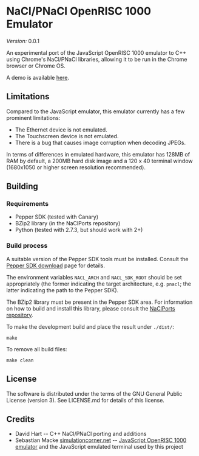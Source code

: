 # NaCl/PNaCl OpenRISC 1000 Emulator

*Version:* 0.0.1

An experimental port of the JavaScript OpenRISC 1000 emulator to C++ using
Chrome's NaCl/PNaCl libraries, allowing it to be run in the Chrome browser or
Chrome OS.

A demo is available [here](http://davey3000.github.io/nacl-openrisc-1000).

## Limitations

Compared to the JavaScript emulator, this emulator currently has a few prominent
limitations:

* The Ethernet device is not emulated.
* The Touchscreen device is not emulated.
* There is a bug that causes image corruption when decoding JPEGs.

In terms of differences in emulated hardware, this emulator has 128MB of RAM by
default, a 200MB hard disk image and a 120 x 40 terminal window (1680x1050 or
higher screen resolution recommended).

## Building

### Requirements

* Pepper SDK (tested with Canary)
* BZip2 library (in the NaClPorts repository)
* Python (tested with 2.7.3, but should work with 2+)

### Build process

A suitable version of the Pepper SDK tools must be installed. Consult the
[Pepper SDK download](https://developers.google.com/native-client/sdk/download) page for details.

The environment variables `NACL_ARCH` and `NACL_SDK_ROOT` should be set
appropriately (the former indicating the target architecture, e.g. `pnacl`;
the latter indicating the path to the Pepper SDK).

The BZip2 library must be present in the Pepper SDK area. For information on
how to build and install this library, please consult the [NaClPorts
repository](http://code.google.com/p/naclports).

To make the development build and place the result under `./dist/`:

```
make
```

To remove all build files:

```
make clean
```

## License

The software is distributed under the terms of the GNU General Public License (version 3). See LICENSE.md for details of this license.

## Credits

* David Hart -- C++ NaCl/PNaCl porting and additions
* Sebastian Macke [simulationcorner.net](http://simulationcorner.net) -- [JavaScript OpenRISC 1000 emulator](https://github.com/s-macke/jor1k/) and the JavaScript emulated terminal used by this project
